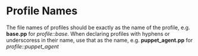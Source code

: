 # Profile Names
 The file names of profiles should be exactly as the name of the profile, e.g. **base.pp**
 for *profile::base*.
 When declaring profiles with hyphens or underscoress in their name, 
 use that as the name, e.g. **puppet_agent.pp** for *profile::puppet_agent*
